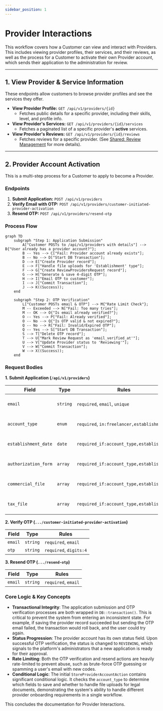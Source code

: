 ```yaml
---
sidebar_position: 1
---
```


# Provider Interactions

This workflow covers how a Customer can view and interact with Providers. This includes viewing provider profiles, their services, and their reviews, as well as the process for a Customer to activate their own Provider account, which sends their application to the administration for review.

---

## 1. View Provider & Service Information

These endpoints allow customers to browse provider profiles and see the services they offer.

*   **View Provider Profile:** `GET /api/v1/providers/{id}`
    *   Fetches public details for a specific provider, including their skills, level, and profile info.
*   **View Provider's Services:** `GET /api/v1/providers/{id}/services`
    *   Fetches a paginated list of a specific provider's **active** services.
*   **View Provider's Reviews:** `GET /api/v1/providers/{id}/reviews`
    *   Fetches reviews for a specific provider. (See [Shared: Review Management](../shared/reviews-management) for more details).

---

## 2. Provider Account Activation

This is a multi-step process for a Customer to apply to become a Provider.

### Endpoints

1.  **Submit Application:** `POST /api/v1/providers`
2.  **Verify Email with OTP:** `POST /api/v1/providers/customer-initiated-provider-activation`
3.  **Resend OTP:** `POST /api/v1/providers/resend-otp`

### Process Flow

```mermaid
graph TD
    subgraph "Step 1: Application Submission"
        A["Customer POSTs to /api/v1/providers with details"] --> B{"User already has a provider account?"};
        B -- Yes --> C["Fail: Provider account already exists"];
        B -- No --> D["Start DB Transaction"];
        D --> E["Create Provider record"];
        E --> F["Handle file uploads for 'Establishment' type"];
        F --> G["Create ReviewProvidersRequest record"];
        G --> H["Generate & save 4-digit OTP"];
        H --> I["Email OTP to customer"];
        I --> J["Commit Transaction"];
        J --> K((Success));
    end

    subgraph "Step 2: OTP Verification"
        L["Customer POSTs email & OTP"] --> M{"Rate Limit Check"};
        M -- Exceeded --> N["Fail: Too many tries"];
        M -- OK --> O{"Is email already verified?"};
        O -- Yes --> P["Fail: Already verified"];
        O -- No --> Q{"Is OTP valid & not expired?"};
        Q -- No --> R["Fail: Invalid/Expired OTP"];
        Q -- Yes --> S["Start DB Transaction"];
        S --> T["Delete OTP record"];
        T --> U["Mark Review Request as 'email_verified_at'"];
        U --> V["Update Provider status to 'Reviewing'"];
        V --> W["Commit Transaction"];
        W --> X((Success));
    end
```

### Request Bodies

**1. Submit Application (`/api/v1/providers`)**

| Field                | Type    | Rules                                     | Description                               |
| -------------------- | ------- | ----------------------------------------- | ----------------------------------------- |
| `email`              | `string`| `required`, `email`, `unique`             | The contact email for the provider role.  |
| `account_type`       | `enum`  | `required`, `in:freelancer,establishment` | The type of provider account.             |
| `establishment_date` | `date`  | `required_if:account_type,establishment`  | The date the establishment was founded.   |
| `authorization_form` | `array` | `required_if:account_type,establishment`  | Array of file(s) (pdf, jpg, png).         |
| `commercial_file`    | `array` | `required_if:account_type,establishment`  | Array of file(s) (pdf, jpg, png).         |
| `tax_file`           | `array` | `required_if:account_type,establishment`  | Array of file(s) (pdf, jpg, png).         |


**2. Verify OTP (`.../customer-initiated-provider-activation`)**

| Field   | Type     | Rules            |
| ------- | -------- | ---------------- |
| `email` | `string` | `required`, `email` |
| `otp`   | `string` | `required`, `digits:4` |

**3. Resend OTP (`.../resend-otp`)**

| Field   | Type     | Rules            |
| ------- | -------- | ---------------- |
| `email` | `string` | `required`, `email` |

### Core Logic & Key Concepts

*   **Transactional Integrity**: The application submission and OTP verification processes are both wrapped in `DB::transaction()`. This is critical to prevent the system from entering an inconsistent state. For example, if saving the provider record succeeded but sending the OTP email failed, the transaction would roll back, and the user could try again.
*   **Status Progression**: The provider account has its own status field. Upon successful OTP verification, the status is changed to `REVIEWING`, which signals to the platform's administrators that a new application is ready for their approval.
*   **Rate Limiting**: Both the OTP verification and resend actions are heavily rate-limited to prevent abuse, such as brute-force OTP guessing or spamming a user's email with new codes.
*   **Conditional Logic**: The initial `StoreProviderAccountAction` contains significant conditional logic. It checks the `account_type` to determine which fields to save and whether to handle file uploads for legal documents, demonstrating the system's ability to handle different provider onboarding requirements in a single workflow.

This concludes the documentation for Provider Interactions.
